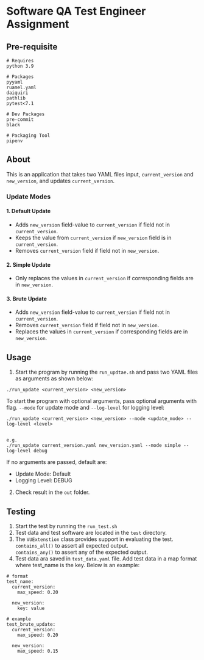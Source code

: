 # Software QA Test Engineer Assignment

## Pre-requisite
```
# Requires
python 3.9

# Packages
pyyaml
ruamel.yaml
daiquiri
pathlib
pytest<7.1

# Dev Packages
pre-commit
black

# Packaging Tool
pipenv
```

## About
This is an application that takes two YAML files input, `current_version`
and `new_version`, and updates `current_version`.

### Update Modes
#### 1. Default Update
- Adds `new_version` field-value to `current_version` if field not in `current_version`.
- Keeps the value from `current_version` if `new_version` field is in `current_version`.
- Removes `current_version` field if field not in `new_version`.
#### 2. Simple Update
- Only replaces the values in `current_version` if corresponding fields are in `new_version`.
#### 3. Brute Update
- Adds `new_version` field-value to `current_version` if field not in `current_version`.
- Removes `current_version` field if field not in `new_version`.
- Replaces the values in `current_version` if corresponding fields are in `new_version`.

## Usage
1. Start the program by running the `run_updtae.sh` and pass two YAML files as arguments as shown below:
```
./run_update <current_version> <new_version>
```

To start the program with optional arguments, pass optional arguments with flag. `--mode` for update mode and `--log-level` for logging level:
```
./run_update <current_version> <new_version> --mode <update_mode> --log-level <level>


e.g.
./run_update current_version.yaml new_version.yaml --mode simple --log-level debug
```
If no arguments are passed, default are:
- Update Mode: Default
- Logging Level: DEBUG
2. Check result in the `out` folder.

## Testing
1. Start the test by running the `run_test.sh`
2. Test data and test software are located in the `test` directory.
3. The `VUExtenstion` class provides support in evaluating the test.<br>`contains_all()` to assert all expected output.<br>`contains_any()` to assert any of the expected output.
4. Test data ara saved in `test_data.yaml` file. Add test data in a map format where test_name is the key. Below is an example:
```
# format
test_name:
  current_version:
    max_speed: 0.20

  new_version:
    key: value

# example
test_brute_update:
  current_version:
    max_speed: 0.20

  new_version:
    max_speed: 0.15
```
